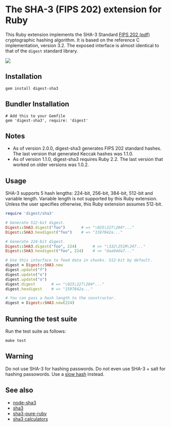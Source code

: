 # The SHA-3 (FIPS 202) extension for Ruby

This Ruby extension implements the SHA-3 Standard [FIPS 202 (pdf)](http://nvlpubs.nist.gov/nistpubs/FIPS/NIST.FIPS.202.pdf) cryptographic hashing algorithm. It is based on the reference C implementation, version 3.2. The exposed interface is almost identical to that of the `digest` standard library.

[<img src="http://www.phusion.nl/assets/logo.png">](http://www.phusion.nl/)

## Installation

    gem install digest-sha3

## Bundler Installation

    # Add this to your Gemfile
    gem 'digest-sha3', require: 'digest'

## Notes

- As of version 2.0.0, digest-sha3 generates FIPS 202 standard hashes. The last version that generated Keccak hashes was 1.1.0.
- As of version 1.1.0, digest-sha3 requires Ruby 2.2. The last version that worked on older versions was 1.0.2.

## Usage

SHA-3 supports 5 hash lengths: 224-bit, 256-bit, 384-bit, 512-bit and variable length. Variable length is not supported by this Ruby extension. Unless the user specifies otherwise, this Ruby extension assumes 512-bit.

```ruby
require 'digest/sha3'

# Generate 512-bit digest.
Digest::SHA3.digest("foo")       # => "\025\227\204*..."
Digest::SHA3.hexdigest("foo")    # => "1597842a..."

# Generate 224-bit digest.
Digest::SHA3.digest("foo", 224)       # => "\332\251M\247..."
Digest::SHA3.hexdigest("foo", 224)    # => "daa94da7..."

# Use this interface to feed data in chunks. 512-bit by default.
digest = Digest::SHA3.new
digest.update("f")
digest.update("o")
digest.update("o")
digest.digest       # => "\025\227\204*..."
digest.hexdigest    # => "1597842a..."

# You can pass a hash length to the constructor.
digest = Digest::SHA3.new(224)
```

## Running the test suite

Run the test suite as follows:

    make test

## Warning

Do not use SHA-3 for hashing passwords. Do not even use SHA-3 + salt for hashing passowords. Use a [slow hash](http://codahale.com/how-to-safely-store-a-password/) instead.

## See also

- [node-sha3](https://github.com/phusion/node-sha3)
- [sha3](https://github.com/johanns/sha3)
- [sha3-pure-ruby](https://github.com/havenwood/sha3-pure-ruby)
- [sha3 calculators](http://emn178.github.io/online-tools/sha3_256.html)
